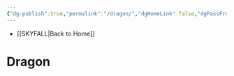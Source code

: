 ```yaml
---
{"dg-publish":true,"permalink":"/dragon/","dgHomeLink":false,"dgPassFrontmatter":false}
---
```


- [[SKYFALL|Back to Home]]

# Dragon


